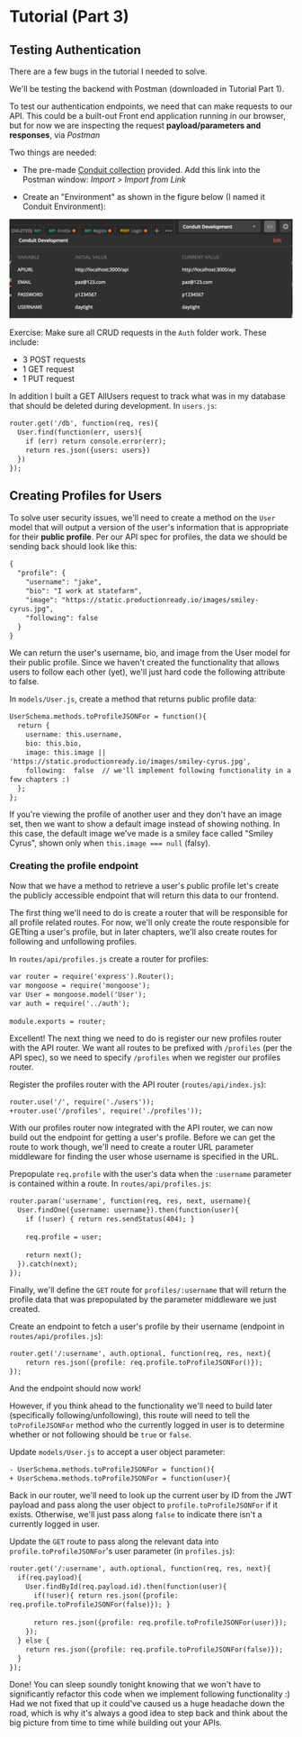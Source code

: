
# Tutorial (Part 3)

## Testing Authentication

There are a few bugs in the tutorial I needed to solve. 

We'll be testing the backend with Postman (downloaded in Tutorial Part 1).

To test our authentication endpoints, we need that can make requests to our API. This could be a built-out Front end 
application running in our browser, but for now we are inspecting the request **payload/parameters and responses**, via 
*Postman*


Two things are needed: 

- The pre-made [Conduit collection](https://raw.githubusercontent.com/gothinkster/realworld/master/api/Conduit.postman_collection.json) provided.
Add this link into the Postman window: *Import > Import from Link*

- Create an "Environment" as shown in the figure below (I named it Conduit Environment):

![Environtment image](./Tut_imgs/TestEnvironment.png)


Exercise: Make sure all CRUD requests in the `Auth` folder work. These include:

- 3 POST requests
- 1 GET request
- 1 PUT request 
 
In addition I built a GET AllUsers request to track what was in my database that should be deleted during development. In `users.js`: 

    router.get('/db', function(req, res){
      User.find(function(err, users){
        if (err) return console.error(err);
        return res.json({users: users})
      })
    });

## Creating Profiles for Users

To solve user security issues, we'll need to create a method on the `User` model that will output a version of the user's 
information that is appropriate for their **public profile**. Per our API spec for profiles, the data we should be 
sending back should look like this:

    {
      "profile": {
        "username": "jake",
        "bio": "I work at statefarm",
        "image": "https://static.productionready.io/images/smiley-cyrus.jpg",
        "following": false
      }
    }
    
We can return the user's username, bio, and image from the User model for their public profile. Since we haven't created 
the functionality that allows users to follow each other (yet), we'll just hard code the following attribute to false.

In `models/User.js`, create a method that returns public profile data:

    UserSchema.methods.toProfileJSONFor = function(){
      return {
        username: this.username,
        bio: this.bio,
        image: this.image || 'https://static.productionready.io/images/smiley-cyrus.jpg',
        following:  false  // we'll implement following functionality in a few chapters :)
      };
    };

If you're viewing the profile of another user and they don't have an image set, then we want to show a default image 
instead of showing nothing. In this case, the default image we've made is a smiley face called "Smiley Cyrus", shown 
only when `this.image === null` (falsy).

### Creating the profile endpoint

Now that we have a method to retrieve a user's public profile let's create the publicly accessible endpoint that will 
return this data to our frontend.

The first thing we'll need to do is create a router that will be responsible for all profile related routes. 
For now, we'll only create the route responsible for GETting a user's profile, but in later chapters, we'll also create 
routes for following and unfollowing profiles.

In `routes/api/profiles.js` create a router for profiles:

    var router = require('express').Router();
    var mongoose = require('mongoose');
    var User = mongoose.model('User');
    var auth = require('../auth');
    
    module.exports = router;


Excellent! The next thing we need to do is register our new profiles router with the API router. We want all routes to 
be prefixed with `/profiles` (per the API spec), so we need to specify `/profiles` when we register our profiles router.

Register the profiles router with the API router (`routes/api/index.js`):

    router.use('/', require('./users'));
    +router.use('/profiles', require('./profiles'));
    
With our profiles router now integrated with the API router, we can now build out the endpoint for getting a user's 
profile. Before we can get the route to work though, we'll need to create a router URL parameter middleware for finding 
the user whose username is specified in the URL.

Prepopulate `req.profile` with the user's data when the `:username` parameter is contained within a route. 
In `routes/api/profiles.js`:

    router.param('username', function(req, res, next, username){
      User.findOne({username: username}).then(function(user){
        if (!user) { return res.sendStatus(404); }
    
        req.profile = user;
    
        return next();
      }).catch(next);
    });
    
Finally, we'll define the `GET` route for `profiles/:username` that will return the profile data that was prepopulated by 
the parameter middleware we just created.

Create an endpoint to fetch a user's profile by their username (endpoint in `routes/api/profiles.js`):

    router.get('/:username', auth.optional, function(req, res, next){
        return res.json({profile: req.profile.toProfileJSONFor()});
    });

And the endpoint should now work!

However, if you think ahead to the functionality we'll need to build later (specifically following/unfollowing), this 
route will need to tell the `toProfileJSONFor` method who the currently logged in user is to determine whether or not 
following should be `true` or `false`.

Update `models/User.js` to accept a user object parameter:

    - UserSchema.methods.toProfileJSONFor = function(){
    + UserSchema.methods.toProfileJSONFor = function(user){   

Back in our router, we'll need to look up the current user by ID from the JWT payload and pass along the user object to 
`profile.toProfileJSONFor` if it exists. Otherwise, we'll just pass along `false` to indicate there isn't a currently 
logged in user.

Update the `GET` route to pass along the relevant data into `profile.toProfileJSONFor`'s user parameter (in `profiles.js`):

    router.get('/:username', auth.optional, function(req, res, next){
      if(req.payload){
        User.findById(req.payload.id).then(function(user){
          if(!user){ return res.json({profile: req.profile.toProfileJSONFor(false)}); }
    
          return res.json({profile: req.profile.toProfileJSONFor(user)});
        });
      } else {
        return res.json({profile: req.profile.toProfileJSONFor(false)});
      }
    });
    
Done! You can sleep soundly tonight knowing that we won't have to significantly refactor this code when we implement 
following functionality :) Had we not fixed that up it could've caused us a huge headache down the road, which is why 
it's always a good idea to step back and think about the big picture from time to time while building out your APIs.

